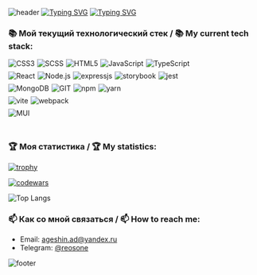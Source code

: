 ![header](https://capsule-render.vercel.app/api?type=wave&color=gradient&height=180&section=header&text=AgeShinobi%20&fontSize=80)
[![Typing SVG](https://readme-typing-svg.demolab.com?font=Crypto&weight=500&pause=800&color=F7E431&random=false&width=435&lines=%D0%9F%D1%80%D0%B8%D0%B2%D0%B5%D1%82+%D0%B8+%D0%B4%D0%BE%D0%B1%D1%80%D0%BE+%D0%BF%D0%BE%D0%B6%D0%B0%D0%BB%D0%BE%D0%B2%D0%B0%D1%82%D1%8C+%F0%9F%91%8B%F0%9F%91%8B%F0%9F%91%8B;Hello+and+welcome+%F0%9F%91%8B%F0%9F%91%8B%F0%9F%91%8B)](https://git.io/typing-svg)
[![Typing SVG](https://readme-typing-svg.demolab.com?font=Crypto&weight=500&size=18&duration=2500&color=C82DFF&background=32FF7E00&multiline=true&repeat=false&random=false&width=600&height=100&lines=%D0%9C%D0%B5%D0%BD%D1%8F+%D0%B7%D0%BE%D0%B2%D1%83%D1%82+%D0%90%D0%BD%D0%B4%D1%80%D0%B5%D0%B9.+%D0%AF+-+frontend-%D1%80%D0%B0%D0%B7%D1%80%D0%B0%D0%B1%D0%BE%D1%82%D1%87%D0%B8%D0%BA%F0%9F%A7%91%E2%80%8D%F0%9F%92%BB;My+name+is+Andrey%2C+I'm+frontend+developer%F0%9F%A7%91%E2%80%8D%F0%9F%92%BB)](https://git.io/typing-svg)

### 📚 Мой текущий технологический стек / 📚 My current tech stack:
<div style="display: flex; flex-direction: column; gap: 8px;">
  <div style="display: flex; gap: 5px;">
    <img src="https://img.shields.io/badge/-CSS-263139?style=flat-square&logo=css3&logoColor=019ce6" alt="CSS3">
    <img src="https://img.shields.io/badge/-SASS%20/%20SCSS-263139?style=flat-square&logo=sass&logoColor=cf649a" alt="SCSS">
    <img src="https://img.shields.io/badge/-HTML5-263139?style=flat-square&logo=html5&logoColor=f77b63" alt="HTML5">
    <img src="https://img.shields.io/badge/-JavaScript-263139?style=flat-square&logo=javascript&logoColor=#ffca39" alt="JavaScript">
    <img src="https://img.shields.io/badge/-TypeScript-263139?style=flat-square&logo=typescript&logoColor=#ffca39" alt="TypeScript">
  </div>
  <div style="display: flex; gap: 5px;">
    <img src="https://img.shields.io/badge/-React-263139?style=flat-square&logo=react&logoColor=149eca" alt="React">
    <img src="https://img.shields.io/badge/-Node.js-263139?style=flat-square&logo=nodedotjs&logoColor=99cc26" alt="Node.js">
    <img src="https://img.shields.io/badge/-Express.js-263139?style=flat-square&logo=express&logoColor=99cc26" alt="expressjs">
    <img src="https://img.shields.io/badge/-Storybook-263139?style=flat-square&logo=storybook&logoColor=ff4685" alt="storybook">
    <img src="https://img.shields.io/badge/-Jest-263139?style=flat-square&logo=jest&logoColor=a84b58" alt="jest">
  </div>
  <div style="display: flex; gap: 5px;">
    <img src="https://img.shields.io/badge/MongoDB-263139?style=flat-square&logo=mongodb" alt="MongoDB">
    <img src="https://img.shields.io/badge/-Git-263139?style=flat-square&logo=git&logoColor=F05032" alt="GIT">
    <img src="https://img.shields.io/badge/-NPM-263139?style=flat-square&logo=npm&logoColor=cb0001" alt="npm">
    <img src="https://img.shields.io/badge/-YARN-263139?style=flat-square&logo=yarn&logoColor=764ABC" alt="yarn">
  </div>
  <div style="display: flex; gap: 5px;">
    <img src="https://img.shields.io/badge/-Vite-263139?style=flat-square&logo=vite&logoColor=ffc219" alt="vite">
    <img src="https://img.shields.io/badge/-Webpack-263139?style=flat-square&logo=webpack&logoColor=75afcb" alt="webpack">
  </div>
  <div style="display: flex; gap: 5px;">
    <img src="https://img.shields.io/badge/-Material%20UI-263139?style=flat-square&logo=mui" alt="MUI">
  </div>
<div> 
</br>
  
### 🏆 Моя статистика / 🏆 My statistics:
[![trophy](https://github-profile-trophy.vercel.app/?username=AgeShinobi&theme=onedark)](https://github.com/ryo-ma/github-profile-trophy)

[![codewars](https://www.codewars.com/users/AgeShinobi/badges/large)](https://www.codewars.com/users/username)

![Top Langs](https://github-readme-stats.vercel.app/api/top-langs/?username=ageshinobi&layout=compact&theme=dark)


### 📫 Как со мной связаться / 📫 How to reach me:
- Email: [ageshin.ad@yandex.ru](mailto:ageshin.ad@yandex.ru)
- Telegram: [@reosone](https://t.me/reosone)


![footer](https://capsule-render.vercel.app/api?type=wave&color=gradient&height=150&section=footer&text=AgeShinobi%20&fontSize=50)


<!--
**AgeShinobi/AgeShinobi** is a ✨ _special_ ✨ repository because its `README.md` (this file) appears on your GitHub profile.

Here are some ideas to get you started:

- 🔭 I’m currently working on ...
- 🌱 I’m currently learning ...
- 👯 I’m looking to collaborate on ...
- 🤔 I’m looking for help with ...
- 💬 Ask me about ...
- 📫 How to reach me: ...
- 😄 Pronouns: ...
- ⚡ Fun fact: ...
-->
